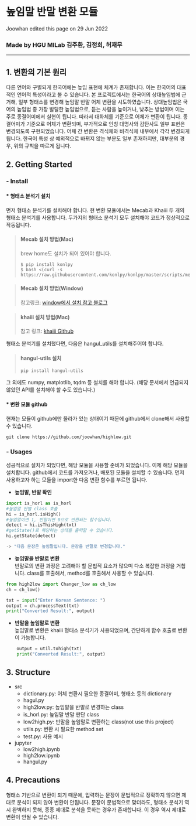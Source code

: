 # **높임말 반말 변환 모듈**
Joowhan edited this page on 29 Jun 2022

### **Made by HGU MILab 김주환, 김정희, 허재무**
**************
## 1. 변환의 기본 원리
다른 언어와 구별되게 한국어에는 높임 표현에 체계가 존재합니다. 이는 한국어의 대표적인 언어적 특성이라고 볼 수 있습니다. 본 프로젝트에서는 한국어의 상대높임법에 근거해, 일부 형태소를 변경해 높임말 반말 어체 변환을 시도하였습니다. 상대높임법은 국어의 높임법 중 가장 발달한 높임법으로, 듣는 사람을 높이거나, 낮추는 방법이며 이는 주로 종결어미에서 실현이 됩니다. 따라서 대화체를 기준으로 어체가 변환이 됩니다. 종결어미가 기준으로 어체가 변환되며, 부가적으로 인칭 대명사와 감탄사도 일부 표현은 변경되도록 구현되었습니다. 어체 간 변환은 격식체와 비격식체 내부에서 각각 변경되게 됩니다. 한국어 특성 상 예외적으로 바뀌지 않는 부분도 일부 존재하지만, 대부분의 경우, 위의 규칙을 따르게 됩니다. 

## 2. Getting Started
### - **Install**
#### * **형태소 분석기 설치**
먼저 형태소 분석기를 설치해야 합니다.
현 변환 모듈에서는 Mecab과 Khaiii 두 개의 형태소 분석기를 사용합니다. 두가지의 형태소 분석기 모두 설치해야 코드가 정상적으로 작동됩니다. <br>
>   #### **Mecab 설치 방법(Mac)**
> brew home도 설치가 되어 있어야 합니다.
> ```Shell
> $ pip install konlpy
> $ bash <(curl -s https://raw.githubusercontent.com/konlpy/konlpy/master/scripts/mecab.sh)
>```

>#### **Mecab 설치 방법(Window)**
> 참고링크: [window에서 설치 참고 블로그](https://velog.io/@jyong0719/konlpy-mecab-%EC%84%A4%EC%B9%98-window)

>#### **khaiii 설치 방법(Mac)**
> 참고 링크: [khaiii Github](https://github.com/kakao/khaiii/wiki/%EB%B9%8C%EB%93%9C-%EB%B0%8F-%EC%84%A4%EC%B9%98)

형태소 분석기를 설치했다면, 다음은 hangul_utils를 설치해주어야 합니다. 
>#### **hangul-utils 설치**
> ```Shell
> pip install hangul-utils
>```

그 외에도 numpy, matplotlib, tqdm 등 설치를 해야 합니다.
(해당 문서에서 언급되지 않았던 API를 설치해야 할 수도 있습니다.)

#### * **변환 모듈 github**
현재는 모듈이 github에만 올라가 있는 상태이기 때문에 github에서 clone해서 사용할 수 있습니다. 
```shell
git clone https://github.com/joowhan/highlow.git
```

### - **Usages**
성공적으로 설치가 되었다면, 해당 모듈을 사용할 준비가 되었습니다. 이제 해당 모듈을 설치합니다.
github에서 코드를 가져오거나, 배포된 모듈을 설치할 수 있습니다. 먼저 사용하고자 하는 모듈을 import한 다음 변환 함수를 부르면 됩니다.

* **높임말, 반말 확인**
```python
import is_horl as is_horl
#높임말 판별 class 호출
hi = is_horl.isHigh()
#높임말이면 1, 반말이면 0으로 반환되는 함수입니다. 
detect = hi.isThisHigh(txt)
#getState()로 해당하는 상태를 출력할 수 있습니다.
hi.getState(detect)  

-> "다음 문장은 높임말입니다. 문장을 반말로 변경합니다."

```

* **높임말을 반말로 변환** <br>
반말로의 변환 과정은 고려해야 할 문법적 요소가 많으며 다소 복잡한 과정을 거칩니다. class를 호출해서, method를 호출해서 사용할 수 있습니다. 
```python
from high2low import Changer_low as ch_low
ch = ch_low()

txt = input("Enter Korean Sentence: ")
output = ch.processText(txt)
print("Converted Result:", output)
```

* **반말을 높임말로 변환** <br>
높임말로 변환은 khaiii 형태소 분석기가 사용되었으며, 간단하게 함수 호출로 변환이 가능합니다.
```python
    output = util.tohigh(txt)
    print("Converted Result:", output)
```

## 3. Structure
- src
  - dictionary.py: 어체 변환시 필요한 종결어미, 형태소 등의 dictionary
  - hagul.py
  - high2low.py: 높임말을 반말로 변경하는 class
  - is_horl.py: 높임말 반말 판단 class
  - low2high.py: 반말을 높임말로 변환하는 class(not use this project)
  - utils.py: 변환 시 필요한 method set
  - test.py: 사용 예시
- jupyter
  - low2high.ipynb
  - high2low.ipynb
  - hangul.py
## 4. Precautions
형태소 기반으로 변환이 되기 때문에, 입력하는 문장이 문법적으로 정확하지 않으면 제대로 분석이 되지 않아 변환이 안됩니다. 문장이 문법적으로 맞더라도, 형태소 분석기 역시 완벽하지 못해, 종종 제대로 분석을 못하는 경우가 존재합니다. 이 경우 역시 제대로 변환이 안될 수 있습니다. 